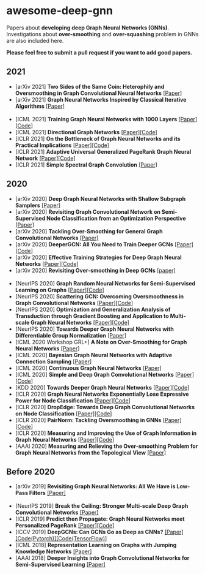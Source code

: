 # awesome-deep-gnn
Papers about **developing deep Graph Neural Networks (GNNs)**. Investigations about **over-smoothing** and **over-squashing** problem in GNNs are also included here.

**Please feel free to submit a pull request if you want to add good papers.**

<!-- ## Literature [sorted in reverse chronological order]-->

2021
----
* [arXiv 2021] **Two Sides of the Same Coin: Heterophily and Oversmoothing in Graph Convolutional Neural Networks** [[Paper]](https://arxiv.org/abs/2102.06462v2)
* [arXiv 2021] **Graph Neural Networks Inspired by Classical Iterative Algorithms** [[Paper]](https://arxiv.org/abs/2103.06064)
<br/><br/>
* [ICML 2021] **Training Graph Neural Networks with 1000 Layers** [[Paper]](https://arxiv.org/abs/2106.07476)[[Code]](https://github.com/lightaime/deep_gcns_torch)
* [ICML 2021] **Directional Graph Networks** [[Paper]](https://arxiv.org/abs/2010.02863)[[Code]](https://github.com/Saro00/DGN)
* [ICLR 2021] **On the Bottleneck of Graph Neural Networks and its Practical Implications** [[Paper]](https://openreview.net/forum?id=i80OPhOCVH2)[[Code]](https://github.com/tech-srl/bottleneck/)
* [ICLR 2021] **Adaptive Universal Generalized PageRank Graph Neural Network** [[Paper]](https://openreview.net/forum?id=n6jl7fLxrP)[[Code]](https://github.com/jianhao2016/GPRGNN)
* [ICLR 2021] **Simple Spectral Graph Convolution** [[Paper]](https://openreview.net/forum?id=CYO5T-YjWZV)


2020
----

* [arXiv 2020] **Deep Graph Neural Networks with Shallow Subgraph Samplers** [[Paper]](https://arxiv.org/abs/2012.01380)
* [arXiv 2020] **Revisiting Graph Convolutional Network on Semi-Supervised Node Classification from an Optimization Perspective** [[Paper]](https://arxiv.org/abs/2009.11469)
* [arXiv 2020] **Tackling Over-Smoothing for General Graph Convolutional Networks** [[Paper]](https://arxiv.org/abs/2008.09864)
* [arXiv 2020] **DeeperGCN: All You Need to Train Deeper GCNs** [[Paper]](https://arxiv.org/abs/2006.07739)[[Code]](https://github.com/lightaime/deep_gcns_torch)
* [arXiv 2020] **Effective Training Strategies for Deep Graph Neural Networks** [[Paper]](https://arxiv.org/abs/2006.07107)[[Code]](https://github.com/miafei/NodeNorm)
* [arXiv 2020] **Revisiting Over-smoothing in Deep GCNs** [[paper]](https://arxiv.org/abs/2003.13663)
<br/><br/>
* [NeurIPS 2020] **Graph Random Neural Networks for Semi-Supervised Learning on Graphs** [[Paper]](https://proceedings.neurips.cc/paper/2020/hash/fb4c835feb0a65cc39739320d7a51c02-Abstract.html)[[Code]](https://github.com/THUDM/GRAND)
* [NeurIPS 2020] **Scattering GCN: Overcoming Oversmoothness in Graph Convolutional Networks** [[Paper]](https://proceedings.neurips.cc/paper/2020/hash/a6b964c0bb675116a15ef1325b01ff45-Abstract.html)[[Code]](https://github.com/dms-net/scatteringGCN)
* [NeurIPS 2020] **Optimization and Generalization Analysis of Transduction through Gradient Boosting and Application to Multi-scale Graph Neural Networks** [[Paper]](https://proceedings.neurips.cc/paper/2020/hash/dab49080d80c724aad5ebf158d63df41-Abstract.html)[[Code]](https://github.com/delta2323/GB-GNN)
* [NeurIPS 2020] **Towards Deeper Graph Neural Networks with Differentiable Group Normalization** [[Paper]](https://arxiv.org/abs/2006.06972)
* [ICML 2020 Workshop GRL+] **A Note on Over-Smoothing for Graph Neural Networks** [[Paper]](https://arxiv.org/abs/2006.13318)
* [ICML 2020] **Bayesian Graph Neural Networks with Adaptive Connection Sampling** [[Paper]](https://arxiv.org/abs/2006.04064)
* [ICML 2020] **Continuous Graph Neural Networks** [[Paper]](https://arxiv.org/abs/1912.00967)
* [ICML 2020] **Simple and Deep Graph Convolutional Networks** [[Paper]](https://arxiv.org/abs/2007.02133)[[Code]](https://github.com/chennnM/GCNII)
* [KDD 2020] **Towards Deeper Graph Neural Networks** [[Paper]](https://arxiv.org/abs/2007.09296)[[Code]](https://github.com/mengliu1998/DeeperGNN)
* [ICLR 2020] **Graph Neural Networks Exponentially Lose Expressive Power for Node Classification** [[Paper]](https://arxiv.org/abs/1905.10947)[[Code]](https://github.com/delta2323/gnn-asymptotics)
* [ICLR 2020] **DropEdge: Towards Deep Graph Convolutional Networks on Node Classification** [[Paper]](https://openreview.net/forum?id=Hkx1qkrKPr)[[Code]](https://github.com/DropEdge/DropEdge)
* [ICLR 2020] **PairNorm: Tackling Oversmoothing in GNNs** [[Paper]](https://openreview.net/forum?id=rkecl1rtwB)[[Code]](https://github.com/LingxiaoShawn/PairNorm)
* [ICLR 2020] **Measuring and Improving the Use of Graph Information in Graph Neural Networks** [[Paper]](https://openreview.net/forum?id=rkeIIkHKvS)[[Code]](https://github.com/yifan-h/CS-GNN)
* [AAAI 2020] **Measuring and Relieving the Over-smoothing Problem for Graph Neural Networks from the Topological View** [[Paper]](https://arxiv.org/abs/1909.03211)

Before 2020
----

* [arXiv 2019] **Revisiting Graph Neural Networks: All We Have is Low-Pass Filters** [[Paper]](https://arxiv.org/abs/1905.09550)
<br/><br/>
* [NeurIPS 2019] **Break the Ceiling: Stronger Multi-scale Deep Graph Convolutional Networks** [[Paper]](https://arxiv.org/abs/1906.02174)
* [ICLR 2019] **Predict then Propagate: Graph Neural Networks meet Personalized PageRank** [[Paper]](https://arxiv.org/abs/1810.05997)[[Code]](https://github.com/klicperajo/ppnp)
* [ICCV 2019] **DeepGCNs: Can GCNs Go as Deep as CNNs?** [[Paper]](https://arxiv.org/abs/1904.03751)[[Code(Pytorch)]](https://github.com/lightaime/deep_gcns_torch)[[Code(TensorFlow)]](https://github.com/lightaime/deep_gcns)
* [ICML 2018] **Representation Learning on Graphs with Jumping Knowledge Networks** [[Paper]](https://arxiv.org/abs/1806.03536)
* [AAAI 2018] **Deeper Insights into Graph Convolutional Networks for Semi-Supervised Learning** [[Paper]](https://arxiv.org/abs/1801.07606)








